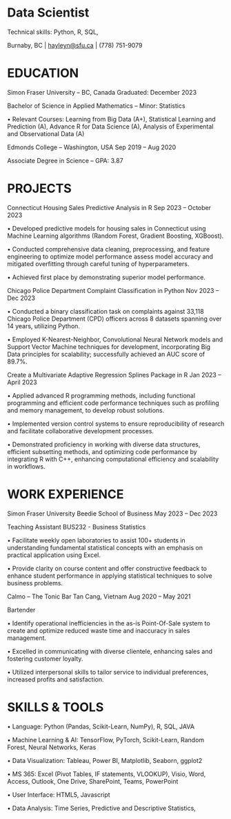 # Data Scientist
Technical skills: Python, R, SQL, 

Burnaby, BC | hayleyn@sfu.ca | (778) 751-9079 

# EDUCATION
Simon Fraser University – BC, Canada                                                                      Graduated: December 2023

Bachelor of Science in Applied Mathematics – Minor: Statistics

•	Relevant Courses: Learning from Big Data (A+), Statistical Learning and Prediction (A), Advance R for Data Science (A), Analysis of Experimental and Observational Data (A)

Edmonds College – Washington, USA                                                                                 Sep 2019 – Aug 2020

Associate Degree in Science – GPA: 3.87

# PROJECTS
Connecticut Housing Sales Predictive Analysis in R	              Sep 2023 – October 2023

•	Developed predictive models for housing sales in Connecticut using Machine Learning algorithms (Random Forest, Gradient Boosting, XGBoost).

•	Conducted comprehensive data cleaning, preprocessing, and feature engineering to optimize model performance assess model accuracy and mitigated overfitting through careful tuning of hyperparameters.

•	Achieved first place by demonstrating superior model performance.

Chicago Police Department Complaint Classification in Python                                    Nov 2023 – Dec 2023

•	Conducted a binary classification task on complaints against 33,118 Chicago Police Department (CPD) officers across 8 datasets spanning over 14 years, utilizing Python.

•	Employed K-Nearest-Neighbor, Convolutional Neural Network models and Support Vector Machine techniques for development, incorporating Big Data principles for scalability; successfully achieved an AUC score of 89.7%.

Create a Multivariate Adaptive Regression Splines Package in R                                  Jan 2023 – April 2023

•	Applied advanced R programming methods, including functional programming and efficient code performance techniques such as profiling and memory management, to develop robust solutions.

•	Implemented version control systems to ensure reproducibility of research and facilitate collaborative development processes.

•	Demonstrated proficiency in working with diverse data structures, efficient subsetting methods, and optimizing code performance by integrating R with C++, enhancing computational efficiency and scalability in workflows.
# WORK EXPERIENCE
Simon Fraser University Beedie School of Business	                         		May 2023 – Dec 2023

Teaching Assistant BUS232 - Business Statistics

•	Facilitate weekly open laboratories to assist 100+ students in understanding fundamental statistical concepts with an emphasis on practical application using Excel.

•	Provide clarity on course content and offer constructive feedback to enhance student performance in applying statistical techniques to solve business problems.

Calmo – The Tonic Bar Tan Cang, Vietnam         	                         	           Aug 2020 – May 2021

Bartender

•	Identify operational inefficiencies in the as-is Point-Of-Sale system to create and optimize reduced waste time and inaccuracy in sales management. 

•	Excelled in communicating with diverse clientele, enhancing sales and fostering customer loyalty.

•	Utilized interpersonal skills to tailor service to individual preferences, increased profits and satisfaction.

# SKILLS & TOOLS
•	Language: Python (Pandas, Scikit-Learn, NumPy), R, SQL, JAVA 

•	Machine Learning & AI: TensorFlow, PyTorch, Scikit-Learn, Random Forest, Neural Networks, Keras

•	Data Visualization: Tableau, Power BI, Matplotlib, Seaborn, ggplot2

•	MS 365: Excel (Pivot Tables, IF statements, VLOOKUP), Visio, Word, Access, Outlook, One Drive, SharePoint, Teams, PowerPoint

•	User Interface: HTML5, Javascript

•	Data Analysis: Time Series, Predictive and Descriptive Statistics,


 
 

